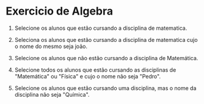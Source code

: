 # Exercicio de Algebra

1. Selecione os alunos que estão cursando a disciplina de matematica.

2. Seleciona os alunos que estão cursando a disciplina de matematica cujo o nome do mesmo seja joão.

3. Selecione os alunos que não estão cursando a disciplina de Matemática.

4. Selecione todos os alunos que estão cursando as disciplinas de "Matemática" ou "Física" e cujo o nome não seja "Pedro".

5. Selecione os alunos que estão cursando uma disciplina, mas o nome da disciplina não seja "Química".
